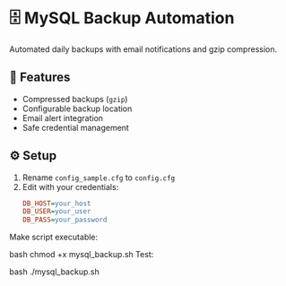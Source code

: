# 🗄️ MySQL Backup Automation

Automated daily backups with email notifications and gzip compression.

## 🚀 Features
- Compressed backups (`gzip`)
- Configurable backup location
- Email alert integration
- Safe credential management

## ⚙️ Setup
1. Rename `config_sample.cfg` to `config.cfg`
2. Edit with your credentials:
   ```ini
   DB_HOST=your_host
   DB_USER=your_user
   DB_PASS=your_password
Make script executable:

bash
chmod +x mysql_backup.sh
Test:

bash
./mysql_backup.sh
